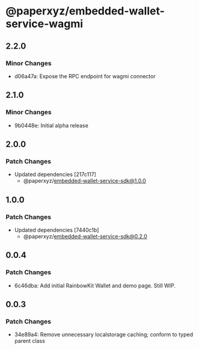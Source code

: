 # @paperxyz/embedded-wallet-service-wagmi

## 2.2.0

### Minor Changes

- d06a47a: Expose the RPC endpoint for wagmi connector

## 2.1.0

### Minor Changes

- 9b0448e: Initial alpha release

## 2.0.0

### Patch Changes

- Updated dependencies [217c117]
  - @paperxyz/embedded-wallet-service-sdk@1.0.0

## 1.0.0

### Patch Changes

- Updated dependencies [7440c1b]
  - @paperxyz/embedded-wallet-service-sdk@0.2.0

## 0.0.4

### Patch Changes

- 6c46dba: Add initial RainbowKit Wallet and demo page. Still WIP.

## 0.0.3

### Patch Changes

- 34e89a4: Remove unnecessary localstorage caching; conform to typed parent class
